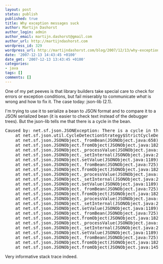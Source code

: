 ```yaml
---
layout: post
status: publish
published: true
title: Why exception messages suck
author: Martijn Dashorst
author_login: admin
author_email: martijn.dashorst@gmail.com
author_url: http://martijndashorst.com
wordpress_id: 329
wordpress_url: http://martijndashorst.com/blog/2007/12/13/why-exception-messages-suck/
date: '2007-12-13 14:43:45 +0100'
date_gmt: '2007-12-13 13:43:45 +0100'
categories:
- java
tags: []
comments: []
---
```

<p>One of my pet peeves is that library builders take special care to check for errors or exception conditions, but fail miserably to communicate <em>what</em> is wrong and how to fix it. The case today: json-lib (2.1).</p>
<p>I'm trying to use it to serialize a bean to JSON format and to compare it to a JSON serialized bean (it is easier to check text instead of the debugger trees). But the json-lib tells me that there is a cycle in the bean.</p>
<pre>Caused by: net.sf.json.JSONException: There is a cycle in the hierarchy!
	at net.sf.json.util.CycleDetectionStrategy$StrictCycleDetectionStrategy.handleRepeatedReferenceAsObject(CycleDetectionStrategy.java:73)
	at net.sf.json.JSONObject._fromBean(JSONObject.java:658)
	at net.sf.json.JSONObject.fromObject(JSONObject.java:182)
	at net.sf.json.JSONObject._processValue(JSONObject.java:2426)
	at net.sf.json.JSONObject._setInternal(JSONObject.java:2447)
	at net.sf.json.JSONObject.setValue(JSONObject.java:1189)
	at net.sf.json.JSONObject._fromBean(JSONObject.java:725)
	at net.sf.json.JSONObject.fromObject(JSONObject.java:182)
	at net.sf.json.JSONObject._processValue(JSONObject.java:2426)
	at net.sf.json.JSONObject._setInternal(JSONObject.java:2447)
	at net.sf.json.JSONObject.setValue(JSONObject.java:1189)
	at net.sf.json.JSONObject._fromBean(JSONObject.java:725)
	at net.sf.json.JSONObject.fromObject(JSONObject.java:182)
	at net.sf.json.JSONObject._processValue(JSONObject.java:2426)
	at net.sf.json.JSONObject._setInternal(JSONObject.java:2447)
	at net.sf.json.JSONObject.setValue(JSONObject.java:1189)
	at net.sf.json.JSONObject._fromBean(JSONObject.java:725)
	at net.sf.json.JSONObject.fromObject(JSONObject.java:182)
	at net.sf.json.JSONObject._processValue(JSONObject.java:2426)
	at net.sf.json.JSONObject._setInternal(JSONObject.java:2447)
	at net.sf.json.JSONObject.setValue(JSONObject.java:1189)
	at net.sf.json.JSONObject._fromBean(JSONObject.java:725)
	at net.sf.json.JSONObject.fromObject(JSONObject.java:182)
	at net.sf.json.JSONObject.fromObject(JSONObject.java:145)
</pre>
<p>Very informative stack trace indeed.</p>
